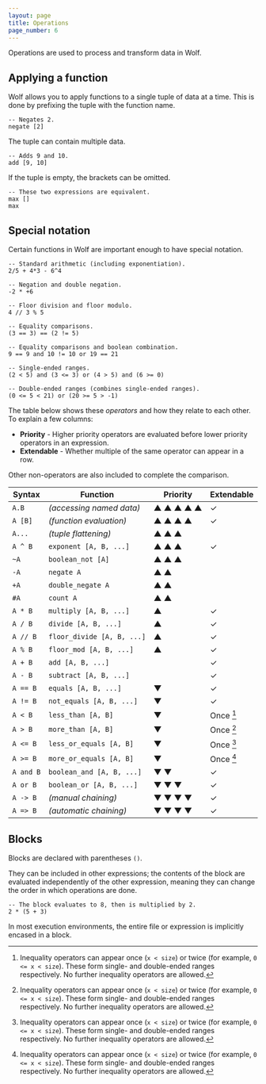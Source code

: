 ```yaml
---
layout: page
title: Operations
page_number: 6
---
```


Operations are used to process and transform data in Wolf.

## Applying a function

Wolf allows you to apply functions to a single tuple of data at a time. This is
done by prefixing the tuple with the function name.

```
-- Negates 2.
negate [2]
```

The tuple can contain multiple data.

```
-- Adds 9 and 10.
add [9, 10]
```

If the tuple is empty, the brackets can be omitted.

```
-- These two expressions are equivalent.
max []
max
```

## Special notation

Certain functions in Wolf are important enough to have special notation.

```
-- Standard arithmetic (including exponentiation).
2/5 + 4*3 - 6^4

-- Negation and double negation.
-2 * +6

-- Floor division and floor modulo.
4 // 3 % 5

-- Equality comparisons.
(3 == 3) == (2 != 5)

-- Equality comparisons and boolean combination.
9 == 9 and 10 != 10 or 19 == 21

-- Single-ended ranges.
(2 < 5) and (3 <= 3) or (4 > 5) and (6 >= 0)

-- Double-ended ranges (combines single-ended ranges).
(0 <= 5 < 21) or (20 >= 5 > -1)
```

The table below shows these *operators* and how they relate to each other. To
explain a few columns:

- **Priority** - Higher priority operators are evaluated before lower priority
operators in an expression.
- **Extendable** - Whether multiple of the same operator can appear in a row.

Other non-operators are also included to complete the comparison.

| Syntax     | Function                     | Priority  | Extendable
|------------|------------------------------|-----------|-------------
| `A.B`      | *(accessing named data)*     | ▲ ▲ ▲ ▲ ▲ | ✓
| `A [B]`    | *(function evaluation)*      | ▲ ▲ ▲ ▲   | ✓
| `A...`     | *(tuple flattening)*         | ▲ ▲ ▲     |
| `A ^ B`    | `exponent [A, B, ...]`       | ▲ ▲ ▲     | ✓
| `~A`       | `boolean_not [A]`            | ▲ ▲ ▲     |
| `-A`       | `negate A`                   | ▲ ▲       |
| `+A`       | `double_negate A`            | ▲ ▲       |
| `#A`       | `count A`                    | ▲ ▲       |
| `A * B`    | `multiply [A, B, ...]`       | ▲         | ✓
| `A / B`    | `divide [A, B, ...]`         | ▲         | ✓
| `A // B`   | `floor_divide [A, B, ...]`   | ▲         | ✓
| `A % B`    | `floor_mod [A, B, ...]`      | ▲         | ✓
| `A + B`    | `add [A, B, ...]`            |           | ✓
| `A - B`    | `subtract [A, B, ...]`       |           | ✓
| `A == B`   | `equals [A, B, ...]`         | ▼         | ✓
| `A != B`   | `not_equals [A, B, ...]`     | ▼         | ✓
| `A < B`    | `less_than [A, B]`           | ▼         | Once [^i]
| `A > B`    | `more_than [A, B]`           | ▼         | Once [^i]
| `A <= B`   | `less_or_equals [A, B]`      | ▼         | Once [^i]
| `A >= B`   | `more_or_equals [A, B]`      | ▼         | Once [^i]
| `A and B`  | `boolean_and [A, B, ...]`    | ▼ ▼       | ✓
| `A or B`   | `boolean_or [A, B, ...]`     | ▼ ▼ ▼     | ✓
| `A -> B`   | *(manual chaining)*          | ▼ ▼ ▼ ▼   | ✓
| `A => B`   | *(automatic chaining)*       | ▼ ▼ ▼ ▼   | ✓

[^i]: Inequality operators can appear once (`x < size`) or twice (for example, `0 <= x < size`). These form single- and double-ended ranges respectively. No further inequality operators are allowed.

## Blocks

Blocks are declared with parentheses `()`.

They can be included in other expressions; the contents of the block are
evaluated independently of the other expression, meaning they can change the
order in which operations are done.

```
-- The block evaluates to 8, then is multiplied by 2.
2 * (5 + 3)
```

In most execution environments, the entire file or expression is implicitly
encased in a block.